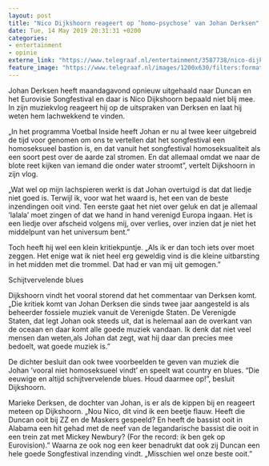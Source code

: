 ```yaml
---
layout: post
title: "Nico Dijkshoorn reageert op ’homo-psychose’ van Johan Derksen"
date: Tue, 14 May 2019 20:31:31 +0200
categories: 
- entertainment 
- opinie 
externe_link: "https://www.telegraaf.nl/entertainment/3587738/nico-dijkshoorn-reageert-op-homo-psychose-van-johan-derksen"
feature_image: "https://www.telegraaf.nl/images/1200x630/filters:format(jpeg):quality(80)/cdn-kiosk-api.telegraaf.nl/a253d02a-7676-11e9-ae89-0255c322e81b.jpg"
---
```


<p class="intro">Johan Derksen heeft maandagavond opnieuw uitgehaald naar Duncan en het Eurovisie Songfestival en daar is Nico Dijkshoorn bepaald niet blij mee. In zijn muziekvlog reageert hij op de uitspraken van Derksen en laat hij weten hem lachwekkend te vinden.</p> <p>„In het programma Voetbal Inside heeft Johan er nu al twee keer uitgebreid de tijd voor genomen om ons te vertellen dat het songfestival een homoseksueel bastion is, en dat vanuit het songfestival homoseksualiteit als een soort pest over de aarde zal stromen. En dat allemaal omdat we naar de blote reet kijken van iemand die onder water stroomt”, vertelt Dijkshoorn in zijn vlog.</p><p>„Wat wel op mijn lachspieren werkt is dat Johan overtuigd is dat dat liedje niet goed is. Terwijl ik, voor wat het waard is, het een van de beste inzendingen ooit vind. Ten eerste gaat het niet over geluk en dat je allemaal ’lalala’ moet zingen of dat we hand in hand verenigd Europa ingaan. Het is een liedje over afscheid volgens mij, over verlies, over inzien dat je niet het middelpunt van het universum bent.”</p><p>Toch heeft hij wel een klein kritiekpuntje. „Als ik er dan toch iets over moet zeggen. Het enige wat ik niet heel erg geweldig vind is die kleine uitbarsting in het midden met die trommel. Dat had er van mij uit gemogen.”</p><p>Schijtvervelende blues</p><p>Dijkshoorn vindt het vooral storend dat het commentaar van Derksen komt. „Die kritiek komt van Johan Derksen die sinds twee jaar aangesteld is als beheerder fossiele muziek vanuit de Verenigde Staten. De Verenigde Staten, dat legt Johan ook steeds uit, dat is helemaal aan de overkant van de oceaan en daar komt alle goede muziek vandaan. Ik denk dat niet veel mensen dan weten,als Johan dat zegt, wat hij daar dan precies mee bedoelt, wat goede muziek is.”</p><p>De dichter besluit dan ook twee voorbeelden te geven van muziek die Johan ’vooral niet homoseksueel vindt’ en speelt wat country en blues. “Die eeuwige en altijd schijtvervelende blues. Houd daarmee op!”, besluit Dijkshoorn.</p><p>Marieke Derksen, de dochter van Johan, is er als de kippen bij en reageert meteen op Dijkshoorn. „Nou Nico, dit vind ik een beetje flauw. Heeft die Duncan ooit bij ZZ en de Maskers gespeeld? En heeft de bassist ooit in Alabama een hit gehad met de neef van de legandarische bassist die ooit in een trein zat met Mickey Newbury? (For the record: ik ben gek op Eurovision).” Waarna ze ook nog een keer benadrukt dat ook zij Duncan een hele goede Songfestival inzending vindt. „Misschien wel onze beste ooit.”</p>
